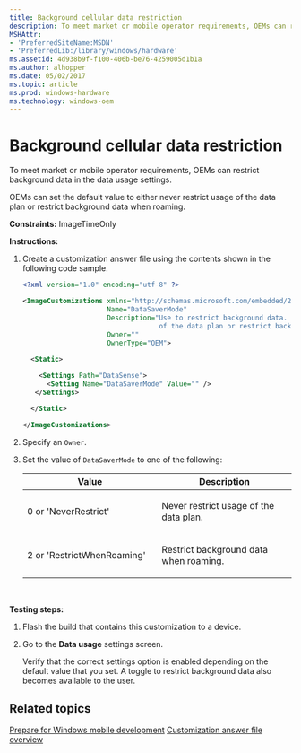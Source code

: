 ```yaml
---
title: Background cellular data restriction
description: To meet market or mobile operator requirements, OEMs can restrict background data in the data usage settings.
MSHAttr:
- 'PreferredSiteName:MSDN'
- 'PreferredLib:/library/windows/hardware'
ms.assetid: 4d938b9f-f100-406b-be76-4259005d1b1a
ms.author: alhopper
ms.date: 05/02/2017
ms.topic: article
ms.prod: windows-hardware
ms.technology: windows-oem
---
```


# Background cellular data restriction


To meet market or mobile operator requirements, OEMs can restrict background data in the data usage settings.

OEMs can set the default value to either never restrict usage of the data plan or restrict background data when roaming.

<a href="" id="constraints---imagetimeonly"></a>**Constraints:** ImageTimeOnly  

<a href="" id="instructions-"></a>**Instructions:**  
1.  Create a customization answer file using the contents shown in the following code sample.

    ```XML
    <?xml version="1.0" encoding="utf-8" ?>  

    <ImageCustomizations xmlns="http://schemas.microsoft.com/embedded/2004/10/ImageUpdate"  
                         Name="DataSaverMode"  
                         Description="Use to restrict background data. OEMs can set the default value to either never restrict usage
                                      of the data plan or restrict background data when roaming."  
                         Owner=""  
                         OwnerType="OEM"> 
      
      <Static>  

        <Settings Path="DataSense">  
          <Setting Name="DataSaverMode" Value="" />    
       </Settings>  

      </Static>

    </ImageCustomizations>
    ```

2.  Specify an `Owner`.

3.  Set the value of `DataSaverMode` to one of the following:

    <table>
    <colgroup>
    <col width="50%" />
    <col width="50%" />
    </colgroup>
    <thead>
    <tr class="header">
    <th>Value</th>
    <th>Description</th>
    </tr>
    </thead>
    <tbody>
    <tr class="odd">
    <td><p>0 or 'NeverRestrict'</p></td>
    <td><p>Never restrict usage of the data plan.</p></td>
    </tr>
    <tr class="even">
    <td><p>2 or 'RestrictWhenRoaming'</p></td>
    <td><p>Restrict background data when roaming.</p></td>
    </tr>
    </tbody>
    </table>

     

<a href="" id="testing-steps-"></a>**Testing steps:**  
1.  Flash the build that contains this customization to a device.

2.  Go to the **Data usage** settings screen.

    Verify that the correct settings option is enabled depending on the default value that you set. A toggle to restrict background data also becomes available to the user.

## Related topics

[Prepare for Windows mobile development](https://docs.microsoft.com/en-us/windows-hardware/manufacture/mobile/preparing-for-windows-mobile-development)
[Customization answer file overview](https://docs.microsoft.com/en-us/windows-hardware/customize/mobile/mcsf/customization-answer-file)